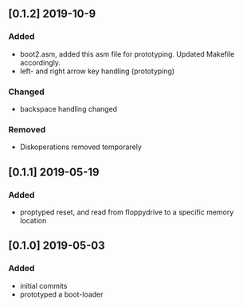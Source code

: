 ## [0.1.2] 2019-10-9 
### Added
 - boot2.asm, added this asm file for prototyping. Updated Makefile accordingly.
 - left- and right arrow key handling (prototyping) 
### Changed
 - backspace handling changed
### Removed
 - Diskoperations removed temporarely

## [0.1.1] 2019-05-19 
### Added
 - proptyped reset, and read from floppydrive to a specific memory location

## [0.1.0] 2019-05-03
### Added
 - initial commits
 - prototyped a boot-loader

